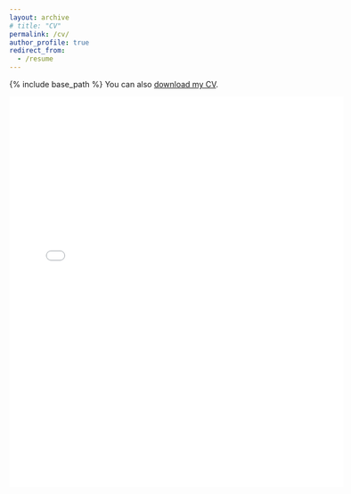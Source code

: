 ```yaml
---
layout: archive
# title: "CV"
permalink: /cv/
author_profile: true
redirect_from:
  - /resume
---
```


{% include base_path %}
You can also [download my CV](http://elizadawson.github.io/files/Dawson_2024_CV.pdf).

<embed src="{{ site.baseurl }}/files/Dawson_2024_CV.pdf" width="600" height="700" type='application/pdf'> 



<!-- <embed src="http://elizadawson.github.io/files/Dawson_2024_CV.pdf" width="100%" height="600px" type="application/pdf"> -->
<!-- <iframe src="assets/files/cv.pdf" width="100%" height="600px"></iframe> -->
